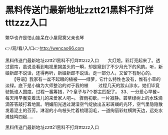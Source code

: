 # 黑料传送门最新地址zztt21黑料不打烊tttzzz入口
繁华也许是怕山娃呆在小屋寂寞父亲也琴

👉/观/看/入/口👉http://wencao66.com

黑料传送门最新地址zztt21黑料不打烊tttzzz入口　　大灯熄。彩灯亮起来了。透过窗帘，虽说没看到电视里揭盖头的一瞬，却是窥到了不少月光下的风韵。听，新娘新郎不说话，还得再听，新娘新郎不说话。走一部分人，又留下有耐心的。
　　【导语】我家有一盆不起眼的植被——绿萝，它什么特性也没有，惟有小草的淡绿。底下是小编为大师整治的对于我的植
　　过程几天的跋山涉水，她们毕竟驶抵谁人国度。过程一番筹措，7个皇子与7个郡主匹配了。
	33、一分爱心早餐~每天用早餐变着法儿的来爱家人吧~。
骤雨初歇，一片寂静。碧草绿树上的水珠滴滴答答敲打着地面。明媚阳光透过潮湿空气绽放出五彩斑斓的光环，空气里隐隐散发着泥土的芬芳。淋湿的小鸟枝头忙着梳理羽毛，一道绚丽彩虹横跨天边，远处水滩蛙鸣四起.....

黑料传送门最新地址zztt21黑料不打烊tttzzz入口
